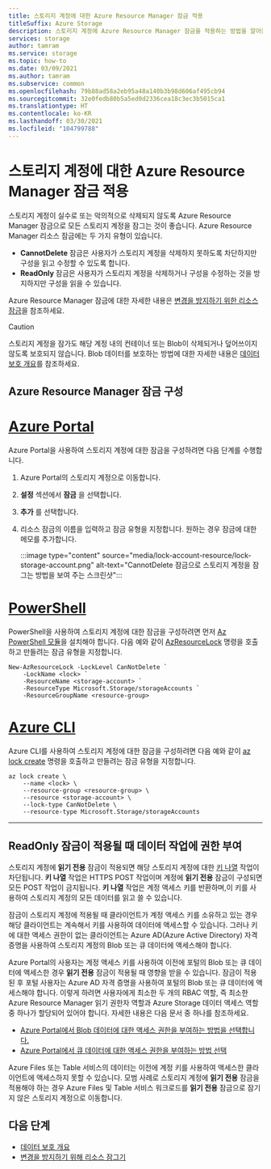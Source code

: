 ```yaml
---
title: 스토리지 계정에 대한 Azure Resource Manager 잠금 적용
titleSuffix: Azure Storage
description: 스토리지 계정에 Azure Resource Manager 잠금을 적용하는 방법을 알아봅니다.
services: storage
author: tamram
ms.service: storage
ms.topic: how-to
ms.date: 03/09/2021
ms.author: tamram
ms.subservice: common
ms.openlocfilehash: 79b88ad58a2eb95a48a140b3b98d606af495cb94
ms.sourcegitcommit: 32e0fedb80b5a5ed0d2336cea18c3ec3b5015ca1
ms.translationtype: HT
ms.contentlocale: ko-KR
ms.lasthandoff: 03/30/2021
ms.locfileid: "104799788"
---
```

# <a name="apply-an-azure-resource-manager-lock-to-a-storage-account"></a>스토리지 계정에 대한 Azure Resource Manager 잠금 적용

스토리지 계정이 실수로 또는 악의적으로 삭제되지 않도록 Azure Resource Manager 잠금으로 모든 스토리지 계정을 잠그는 것이 좋습니다. Azure Resource Manager 리소스 잠금에는 두 가지 유형이 있습니다.

- **CannotDelete** 잠금은 사용자가 스토리지 계정을 삭제하지 못하도록 차단하지만 구성을 읽고 수정할 수 있도록 합니다.
- **ReadOnly** 잠금은 사용자가 스토리지 계정을 삭제하거나 구성을 수정하는 것을 방지하지만 구성을 읽을 수 있습니다.

Azure Resource Manager 잠금에 대한 자세한 내용은 [변경을 방지하기 위한 리소스 잠금](../../azure-resource-manager/management/lock-resources.md)을 참조하세요.

> [!CAUTION]
> 스토리지 계정을 잠가도 해당 계정 내의 컨테이너 또는 Blob이 삭제되거나 덮어쓰이지 않도록 보호되지 않습니다. Blob 데이터를 보호하는 방법에 대한 자세한 내용은 [데이터 보호 개요](../blobs/data-protection-overview.md)를 참조하세요.

## <a name="configure-an-azure-resource-manager-lock"></a>Azure Resource Manager 잠금 구성

# <a name="azure-portal"></a>[Azure Portal](#tab/portal)

Azure Portal을 사용하여 스토리지 계정에 대한 잠금을 구성하려면 다음 단계를 수행합니다.

1. Azure Portal의 스토리지 계정으로 이동합니다.
1. **설정** 섹션에서 **잠금** 을 선택합니다.
1. **추가** 를 선택합니다.
1. 리소스 잠금의 이름을 입력하고 잠금 유형을 지정합니다. 원하는 경우 잠금에 대한 메모를 추가합니다.

    :::image type="content" source="media/lock-account-resource/lock-storage-account.png" alt-text="CannotDelete 잠금으로 스토리지 계정을 잠그는 방법을 보여 주는 스크린샷":::

# <a name="powershell"></a>[PowerShell](#tab/azure-powershell)

PowerShell을 사용하여 스토리지 계정에 대한 잠금을 구성하려면 먼저 [Az PowerShell 모듈](https://www.powershellgallery.com/packages/Az)을 설치해야 합니다. 다음 예와 같이 [AzResourceLock](/powershell/module/az.resources/new-azresourcelock) 명령을 호출하고 만들려는 잠금 유형을 지정합니다.

```azurepowershell
New-AzResourceLock -LockLevel CanNotDelete `
    -LockName <lock> `
    -ResourceName <storage-account> `
    -ResourceType Microsoft.Storage/storageAccounts `
    -ResourceGroupName <resource-group>
```

# <a name="azure-cli"></a>[Azure CLI](#tab/azure-cli)

Azure CLI를 사용하여 스토리지 계정에 대한 잠금을 구성하려면 다음 예와 같이 [az lock create](/cli/azure/lock#az_lock_create) 명령을 호출하고 만들려는 잠금 유형을 지정합니다.

```azurecli
az lock create \
    --name <lock> \
    --resource-group <resource-group> \
    --resource <storage-account> \
    --lock-type CanNotDelete \
    --resource-type Microsoft.Storage/storageAccounts
```

---

## <a name="authorizing-data-operations-when-a-readonly-lock-is-in-effect"></a>ReadOnly 잠금이 적용될 때 데이터 작업에 권한 부여

스토리지 계정에 **읽기 전용** 잠금이 적용되면 해당 스토리지 계정에 대한 [키 나열](/rest/api/storagerp/storageaccounts/listkeys) 작업이 차단됩니다. **키 나열** 작업은 HTTPS POST 작업이며 계정에 **읽기 전용** 잠금이 구성되면 모든 POST 작업이 금지됩니다. **키 나열** 작업은 계정 액세스 키를 반환하며,이 키를 사용하여 스토리지 계정의 모든 데이터를 읽고 쓸 수 있습니다.

잠금이 스토리지 계정에 적용될 때 클라이언트가 계정 액세스 키를 소유하고 있는 경우 해당 클라이언트는 계속해서 키를 사용하여 데이터에 액세스할 수 있습니다. 그러나 키에 대한 액세스 권한이 없는 클라이언트는 Azure AD(Azure Active Directory) 자격 증명을 사용하여 스토리지 계정의 Blob 또는 큐 데이터에 액세스해야 합니다.

Azure Portal의 사용자는 계정 액세스 키를 사용하여 이전에 포털의 Blob 또는 큐 데이터에 액세스한 경우 **읽기 전용** 잠금이 적용될 때 영향을 받을 수 있습니다. 잠금이 적용된 후 포털 사용자는 Azure AD 자격 증명을 사용하여 포털의 Blob 또는 큐 데이터에 액세스해야 합니다. 이렇게 하려면 사용자에게 최소한 두 개의 RBAC 역할, 즉 최소한 Azure Resource Manager 읽기 권한자 역할과 Azure Storage 데이터 액세스 역할 중 하나가 할당되어 있어야 합니다. 자세한 내용은 다음 문서 중 하나를 참조하세요.

- [Azure Portal에서 Blob 데이터에 대한 액세스 권한을 부여하는 방법을 선택합니다.](../blobs/authorize-data-operations-portal.md)
- [Azure Portal에서 큐 데이터에 대한 액세스 권한을 부여하는 방법 선택](../queues/authorize-data-operations-portal.md)

Azure Files 또는 Table 서비스의 데이터는 이전에 계정 키를 사용하여 액세스한 클라이언트에 액세스하지 못할 수 있습니다. 모범 사례로 스토리지 계정에 **읽기 전용** 잠금을 적용해야 하는 경우 Azure Files 및 Table 서비스 워크로드를 **읽기 전용** 잠금으로 잠기지 않은 스토리지 계정으로 이동합니다.

## <a name="next-steps"></a>다음 단계

- [데이터 보호 개요](../blobs/data-protection-overview.md)
- [변경을 방지하기 위해 리소스 잠그기](../../azure-resource-manager/management/lock-resources.md)
